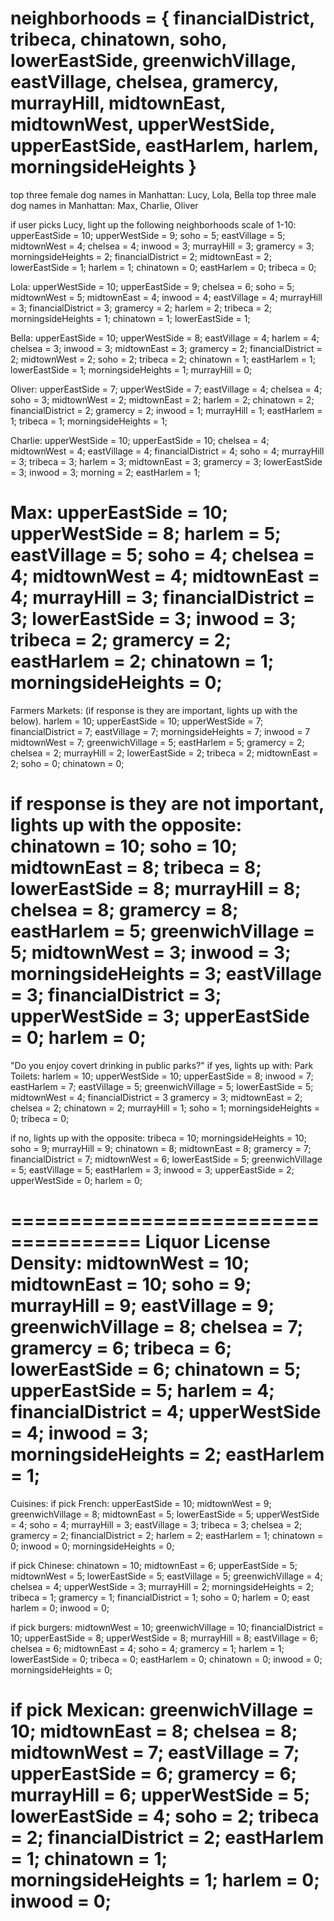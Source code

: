 neighborhoods = {
  financialDistrict, 
  tribeca, 
  chinatown, 
  soho, 
  lowerEastSide, 
  greenwichVillage, 
  eastVillage, 
  chelsea, 
  gramercy, 
  murrayHill, 
  midtownEast, 
  midtownWest, 
  upperWestSide, 
  upperEastSide, 
  eastHarlem, 
  harlem, 
  morningsideHeights
}
===========================================
top three female dog names in Manhattan: Lucy, Lola, Bella
top three male dog names in Manhattan: Max, Charlie, Oliver

if user picks Lucy, light up the following neighborhoods scale of 1-10:
upperEastSide = 10;
upperWestSide = 9;
soho = 5;
eastVillage = 5;
midtownWest = 4;
chelsea = 4;
inwood = 3;
murrayHill = 3;
gramercy = 3;
morningsideHeights = 2;
financialDistrict = 2;
midtownEast = 2;
lowerEastSide = 1;
harlem = 1;
chinatown = 0;
eastHarlem = 0;
tribeca = 0;

Lola:
upperWestSide = 10;
upperEastSide = 9;
chelsea = 6;
soho = 5;
midtownWest = 5;
midtownEast = 4;
inwood = 4;
eastVillage = 4;
murrayHill = 3;
financialDistrict = 3;
gramercy = 2;
harlem = 2;
tribeca = 2;
morningsideHeights = 1;
chinatown = 1;
lowerEastSide = 1;

Bella:
upperEastSide = 10;
upperWestSide = 8;
eastVillage = 4;
harlem = 4;
chelsea = 3;
inwood = 3;
midtownEast = 3;
gramercy = 2;
financialDistrict = 2;
midtownWest = 2;
soho = 2;
tribeca = 2;
chinatown = 1;
eastHarlem = 1;
lowerEastSide = 1;
morningsideHeights = 1;
murrayHill = 0;

Oliver:
upperEastSide = 7;
upperWestSide = 7;
eastVillage = 4;
chelsea = 4;
soho = 3;
midtownWest = 2;
midtownEast = 2;
harlem = 2;
chinatown = 2;
financialDistrict = 2;
gramercy = 2;
inwood = 1;
murrayHill = 1;
eastHarlem = 1;
tribeca = 1;
morningsideHeights = 1;

Charlie:
upperWestSide = 10;
upperEastSide = 10;
chelsea = 4;
midtownWest = 4;
eastVillage = 4;
financialDistrict = 4;
soho = 4;
murrayHill = 3;
tribeca = 3;
harlem = 3;
midtownEast = 3;
gramercy = 3;
lowerEastSide = 3;
inwood = 3;
morning = 2;
eastHarlem = 1;

Max:
upperEastSide = 10;
upperWestSide = 8;
harlem = 5;
eastVillage = 5;
soho = 4;
chelsea = 4;
midtownWest = 4;
midtownEast = 4;
murrayHill = 3;
financialDistrict = 3;
lowerEastSide = 3;
inwood = 3;
tribeca = 2;
gramercy = 2;
eastHarlem = 2;
chinatown = 1;
morningsideHeights = 0;
======================================
Farmers Markets: (if response is they are important, lights up with the below).
harlem = 10;
upperEastSide = 10;
upperWestSide = 7;
financialDistrict = 7;
eastVillage = 7;
morningsideHeights = 7;
inwood = 7
midtownWest = 7;
greenwichVillage = 5;
eastHarlem = 5;
gramercy = 2;
chelsea = 2;
murrayHill = 2;
lowerEastSide = 2;
tribeca = 2;
midtownEast = 2;
soho = 0;
chinatown = 0;

if response is they are not important, lights up with the opposite:
chinatown = 10;
soho = 10;
midtownEast = 8;
tribeca = 8;
lowerEastSide = 8;
murrayHill = 8;
chelsea = 8;
gramercy = 8;
eastHarlem = 5;
greenwichVillage = 5;
midtownWest = 3;
inwood = 3;
morningsideHeights = 3;
eastVillage = 3;
financialDistrict = 3;
upperWestSide = 3;
upperEastSide = 0;
harlem = 0;
=====================================
"Do you enjoy covert drinking in public parks?"
if yes, lights up with:
Park Toilets:
harlem = 10;
upperWestSide = 10;
upperEastSide = 8;
inwood = 7;
eastHarlem = 7;
eastVillage = 5;
greenwichVillage = 5;
lowerEastSide = 5;
midtownWest = 4;
financialDistrict = 3
gramercy = 3;
midtownEast = 2;
chelsea = 2;
chinatown = 2;
murrayHill = 1;
soho = 1;
morningsideHeights = 0;
tribeca = 0;

if no, lights up with the opposite:
tribeca = 10;
morningsideHeights = 10;
soho = 9;
murrayHill = 9;
chinatown = 8;
midtownEast = 8;
gramercy = 7;
financialDistrict = 7;
midtownWest = 6;
lowerEastSide = 5;
greenwichVillage = 5;
eastVillage = 5;
eastHarlem = 3;
inwood = 3;
upperEastSide = 2;
upperWestSide = 0;
harlem = 0;

=====================================
Liquor License Density:
midtownWest = 10;
midtownEast = 10;
soho = 9; 
murrayHill = 9;
eastVillage = 9;
greenwichVillage = 8;
chelsea = 7;
gramercy = 6;
tribeca = 6;
lowerEastSide = 6;
chinatown = 5;
upperEastSide = 5;
harlem = 4;
financialDistrict = 4;
upperWestSide = 4;
inwood = 3;
morningsideHeights = 2;
eastHarlem = 1;
===================================
Cuisines:
if pick French:
upperEastSide = 10;
midtownWest = 9;
greenwichVillage = 8;
midtownEast = 5;
lowerEastSide = 5;
upperWestSide = 4;
soho = 4;
murrayHill = 3;
eastVillage = 3;
tribeca = 3;
chelsea = 2;
gramercy = 2;
financialDistrict = 2;
harlem = 2;
eastHarlem = 1;
chinatown = 0;
inwood = 0;
morningsideHeights = 0;

if pick Chinese:
chinatown = 10;
midtownEast = 6;
upperEastSide = 5;
midtownWest = 5;
lowerEastSide = 5;
eastVillage = 5;
greenwichVillage = 4;
chelsea = 4;
upperWestSide = 3;
murrayHill = 2;
morningsideHeights = 2;
tribeca = 1;
gramercy = 1;
financialDistrict = 1;
soho = 0;
harlem = 0;
east harlem = 0;
inwood = 0;

if pick burgers:
midtownWest = 10;
greenwichVillage = 10;
financialDistrict = 10;
upperEastSide = 8;
upperWestSide = 8;
murrayHill = 8;
eastVillage = 6;
chelsea = 6;
midtownEast = 4;
soho = 4;
gramercy = 1;
harlem = 1;
lowerEastSide = 0;
tribeca = 0;
eastHarlem = 0;
chinatown = 0;
inwood = 0;
morningsideHeights = 0;

if pick Mexican:
greenwichVillage = 10;
midtownEast = 8;
chelsea = 8;
midtownWest = 7;
eastVillage = 7;
upperEastSide = 6;
gramercy = 6;
murrayHill = 6;
upperWestSide = 5;
lowerEastSide = 4;
soho = 2;
tribeca = 2;
financialDistrict = 2;
eastHarlem = 1;
chinatown = 1;
morningsideHeights = 1;
harlem = 0;
inwood = 0;
============================================




